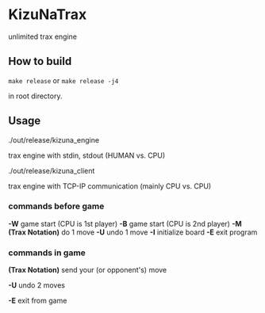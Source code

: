 # KizuNaTrax
unlimited trax engine

## How to build

`make release`
or
`make release -j4`

in root directory.

## Usage

./out/release/kizuna_engine

trax engine with stdin, stdout (HUMAN vs. CPU)

./out/release/kizuna_client

trax engine with TCP-IP communication (mainly CPU vs. CPU)

### commands before game

**-W**
game start (CPU is 1st player)
**-B**
game start (CPU is 2nd player)
**-M (Trax Notation)**
do 1 move
**-U**
undo 1 move
**-I**
initialize board
**-E**
exit program

### commands in game

**(Trax Notation)**
send your (or opponent's) move

**-U**
undo 2 moves

**-E**
exit from game
